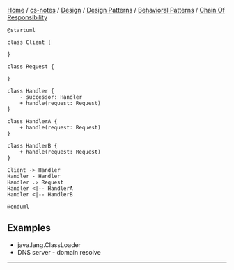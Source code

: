 [Home](https://mengxianbin.github.io) /
[cs-notes](https://mengxianbin.github.io/cs-notes/site) /
[Design](https://mengxianbin.github.io/cs-notes/site/Design) /
[Design Patterns](https://mengxianbin.github.io/cs-notes/site/Design/Design%20Patterns) /
[Behavioral Patterns](https://mengxianbin.github.io/cs-notes/site/Design/Design%20Patterns/Behavioral%20Patterns) /
[Chain Of Responsibility](https://mengxianbin.github.io/cs-notes/site/Design/Design%20Patterns/Behavioral%20Patterns/Chain%20Of%20Responsibility)

```plantuml
@startuml

class Client {

}

class Request {

}

class Handler {
    - successor: Handler    
    + handle(request: Request)
}

class HandlerA {
    + handle(request: Request)
}

class HandlerB {
    + handle(request: Request)
}

Client -> Handler
Handler - Handler
Handler .> Request
Handler <|-- HandlerA
Handler <|-- HandlerB

@enduml
```

## Examples

* java.lang.ClassLoader
* DNS server - domain resolve

---
